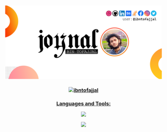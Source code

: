 ![Github Banner](https://raw.githubusercontent.com/ibntofajjal/ibntofajjal/main/cover.png)

<!-- <h1 align="center">Hi 👋, I'm Joynal</h1> -->
<!-- <h3 align="center">A passionate FullStack Developer from South Asia.💭</h3> -->

<h3 align="center">
<a href="https://github.com/ibntofajjal" target="_blank">
<img src="https://komarev.com/ghpvc/?username=ibntofajjal&label=Profile%20views&color=0e75b6&style=flat" alt="ibntofajjal" />
</a>
</h3>

<div align="center">
  <a href="https://joynal.bintofajjal.info/">
<!--   <img src="https://github.com/bimashazaman/Github-snake-SVG/blob/master/snake.svg"
       alt="snake" /></a> -->
</div> 


<h3 align="center">Languages and Tools:</h3>
<p align="center">
  
<a>
  <img src="https://skillicons.dev/icons?i=js,ts,react,next,express,mongodb&perline=9" />
</a>
  


<div align="center">
<!--
![](https://github-profile-summary-cards.vercel.app/api/cards/profile-details?username=ibntofajjal&theme=dracula) 
![](https://github-profile-summary-cards.vercel.app/api/cards/repos-per-language?username=ibntofajjal&theme=dracula) 
![](https://github-profile-summary-cards.vercel.app/api/cards/most-commit-language?username=ibntofajjal&theme=dracula)
![](https://github-profile-summary-cards.vercel.app/api/cards/stats?username=ibntofajjal&theme=dracula) 
![](https://github-profile-summary-cards.vercel.app/api/cards/productive-time?username=ibntofajjal&theme=dracula) 
 --!>

  <!-- [![Top Langs](https://github-readme-stats.vercel.app/api/top-langs/?username=ibnTofajjal&layout=pie)](https://github.com/ibnTofajjal/github-readme-stats) -->



</div>

<!--
<h3 align="center">Follow on Social</h3>
<p align="center">
<a href="https://twitter.com/ibntofajjal" target="blank"><img align="center" src="https://raw.githubusercontent.com/rahuldkjain/github-profile-readme-generator/master/src/images/icons/Social/twitter.svg" alt="ibntofajjal" height="30" width="40" /></a>
<a href="https://linkedin.com/in/ibntofajjal" target="blank"><img align="center" src="https://raw.githubusercontent.com/rahuldkjain/github-profile-readme-generator/master/src/images/icons/Social/linked-in-alt.svg" alt="ibntofajjal" height="30" width="40" /></a>
<a href="https://stackoverflow.com/users/14564168/joynal-bin-tofajjal" target="blank"><img align="center" src="https://raw.githubusercontent.com/rahuldkjain/github-profile-readme-generator/master/src/images/icons/Social/stack-overflow.svg" alt="14564168/joynal-bin-tofajjal" height="30" width="40" /></a>
<a href="https://fb.com/ibntofajjal.id" target="blank"><img align="center" src="https://raw.githubusercontent.com/rahuldkjain/github-profile-readme-generator/master/src/images/icons/Social/facebook.svg" alt="ibntofajjal.id" height="30" width="40" /></a>
<a href="https://instagram.com/ibntofajjal" target="blank"><img align="center" src="https://raw.githubusercontent.com/rahuldkjain/github-profile-readme-generator/master/src/images/icons/Social/instagram.svg" alt="ibntofajjal" height="30" width="40" /></a>
<a href="https://dribbble.com/ibntofajjal" target="blank"><img align="center" src="https://raw.githubusercontent.com/rahuldkjain/github-profile-readme-generator/master/src/images/icons/Social/dribbble.svg" alt="ibntofajjal" height="30" width="40" /></a>
<a href="https://www.behance.net/ibntofajjal" target="blank"><img align="center" src="https://raw.githubusercontent.com/rahuldkjain/github-profile-readme-generator/master/src/images/icons/Social/behance.svg" alt="ibntofajjal" height="30" width="40" /></a>
<a href="https://medium.com/joynal.bintofajjal" target="blank"><img align="center" src="https://raw.githubusercontent.com/rahuldkjain/github-profile-readme-generator/master/src/images/icons/Social/medium.svg" alt="joynal.bintofajjal" height="30" width="40" /></a>
<a href="https://www.youtube.com/c/ucbbp0w8_efrzqr_tf6upfxg" target="blank"><img align="center" src="https://raw.githubusercontent.com/rahuldkjain/github-profile-readme-generator/master/src/images/icons/Social/youtube.svg" alt="ucbbp0w8_efrzqr_tf6upfxg" height="30" width="40" /></a>
<a href="https://discord.gg/ibntofajjal" target="blank"><img align="center" src="https://raw.githubusercontent.com/rahuldkjain/github-profile-readme-generator/master/src/images/icons/Social/discord.svg" alt="ibntofajjal" height="30" width="40" /></a>
</p>

</p>
-->


<p align='center'>
<!--     <img src='http://github-profile-summary-cards.vercel.app/api/cards/stats?username=ibnTofajjal&theme=solarized'/> -->
    <img src='http://github-profile-summary-cards.vercel.app/api/cards/most-commit-language?username=ibnTofajjal&theme=solarized'/>
</p>




